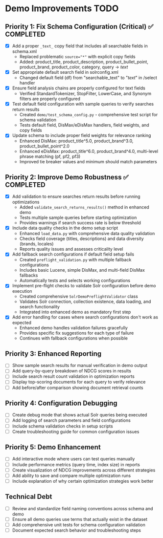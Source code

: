 # Demo Improvements TODO

## Priority 1: Fix Schema Configuration (Critical) ✅ COMPLETED

- [x] Add a proper `_text_` copy field that includes all searchable fields in schema.xml
  * Replaced problematic `source="*"` with explicit copy fields
  * Added: product_title, product_description, product_bullet_point, product_brand, product_color, category, query → _text_
- [x] Set appropriate default search field in solrconfig.xml
  * Changed default field (df) from "searchable_text" to "_text_" in /select handler
- [x] Ensure field analysis chains are properly configured for text fields
  * Verified StandardTokenizer, StopFilter, LowerCase, and Synonym filters are properly configured
- [x] Test default field configuration with sample queries to verify searches return results
  * Created `demo/test_schema_config.py` - comprehensive test script for schema validation
  * Tests default field, DisMax/eDisMax handlers, field weights, and copy fields
- [x] Update schema to include proper field weights for relevance ranking
  * Enhanced DisMax: product_title^5.0, product_brand^3.0, product_bullet_point^2.0
  * Enhanced eDisMax: product_title^6.0, product_brand^4.0, multi-level phrase matching (pf, pf2, pf3)
  * Improved tie breaker values and minimum should match parameters

## Priority 2: Improve Demo Robustness ✅ COMPLETED

- [x] Add validation to ensure searches return results before running optimizations
  * Added `validate_search_returns_results()` method in enhanced demo
  * Tests multiple sample queries before starting optimization
  * Provides warnings if search success rate is below threshold
- [x] Include data quality checks in the demo setup script
  * Enhanced `load_data.py` with comprehensive data quality validation
  * Checks field coverage (titles, descriptions) and data diversity (brands, locales)
  * Reports quality issues and assesses criticality level
- [x] Add fallback search configurations if default field setup fails
  * Created `preflight_validation.py` with multiple fallback configurations
  * Includes basic Lucene, simple DisMax, and multi-field DisMax fallbacks
  * Automatically tests and selects working configurations
- [x] Implement pre-flight checks to validate Solr configuration before demo execution
  * Created comprehensive `SolrDemoPreflightValidator` class
  * Validates Solr connection, collection existence, data loading, and search functionality
  * Integrated into enhanced demo as mandatory first step
- [x] Add error handling for cases where search configurations don't work as expected
  * Enhanced demo handles validation failures gracefully
  * Provides specific fix suggestions for each type of failure
  * Continues with fallback configurations when possible

## Priority 3: Enhanced Reporting

- [ ] Show sample search results for manual verification in demo output
- [ ] Add query-by-query breakdown of NDCG scores in results
- [ ] Include search result count validation in optimization reports
- [ ] Display top-scoring documents for each query to verify relevance
- [ ] Add before/after comparison showing document retrieval counts

## Priority 4: Configuration Debugging

- [ ] Create debug mode that shows actual Solr queries being executed
- [ ] Add logging of search parameters and field configurations
- [ ] Include schema validation checks in setup scripts
- [ ] Create troubleshooting guide for common configuration issues

## Priority 5: Demo Enhancement

- [ ] Add interactive mode where users can test queries manually
- [ ] Include performance metrics (query time, index size) in reports
- [ ] Create visualization of NDCG improvements across different strategies
- [ ] Add ability to save and compare multiple optimization runs
- [ ] Include explanation of why certain optimization strategies work better

## Technical Debt

- [ ] Review and standardize field naming conventions across schema and demo
- [ ] Ensure all demo queries use terms that actually exist in the dataset
- [ ] Add comprehensive unit tests for schema configuration validation
- [ ] Document expected search behavior and troubleshooting steps
